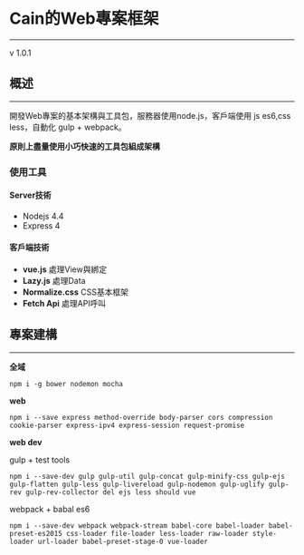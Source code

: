 # Cain的Web專案框架
----
v 1.0.1



## 概述
---

開發Web專案的基本架構與工具包，服務器使用node.js，客戶端使用 js es6,css less，自動化 gulp + webpack。

**原則上盡量使用小巧快速的工具包組成架構**

### 使用工具

#### Server技術

* Nodejs 4.4
* Express 4

#### 客戶端技術

* **vue.js** 處理View與綁定
* **Lazy.js** 處理Data
* **Normalize.css** CSS基本框架
* **Fetch Api** 處理API呼叫


## 專案建構
---

**全域**
```
npm i -g bower nodemon mocha
```

**web**
```
npm i --save express method-override body-parser cors compression cookie-parser express-ipv4 express-session request-promise
```

**web dev**

gulp + test tools
```
npm i --save-dev gulp gulp-util gulp-concat gulp-minify-css gulp-ejs gulp-flatten gulp-less gulp-livereload gulp-nodemon gulp-uglify gulp-rev gulp-rev-collector del ejs less should vue
```

webpack + babal es6
```
npm i --save-dev webpack webpack-stream babel-core babel-loader babel-preset-es2015 css-loader file-loader less-loader raw-loader style-loader url-loader babel-preset-stage-0 vue-loader
```